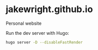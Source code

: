 # jakewright.github.io
Personal website

Run the dev server with Hugo:
```sh
hugo server -D --disableFastRender
```
